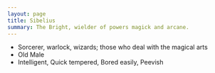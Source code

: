 ```yaml
---
layout: page
title: Sibelius
summary: The Bright, wielder of powers magick and arcane.
---
```


- Sorcerer, warlock, wizards; those who deal with the magical arts
- Old Male
- Intelligent, Quick tempered, Bored easily, Peevish

